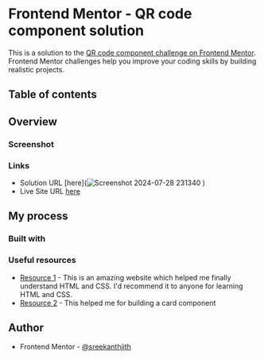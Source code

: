 # Frontend Mentor - QR code component solution

This is a solution to the [QR code component challenge on Frontend Mentor](https://www.frontendmentor.io/challenges/qr-code-component-iux_sIO_H). Frontend Mentor challenges help you improve your coding skills by building realistic projects. 

## Table of contents


## Overview

### Screenshot



### Links

- Solution URL [here](![Screenshot 2024-07-28 231340](https://github.com/user-attachments/assets/9302f3a7-e611-45b1-aaaf-b439dc52bbd5)
)
- Live Site URL [here](https://sreekanthjith.github.io/QR_code_Project/)

## My process

### Built with



### Useful resources

- [Resource 1](https://www.w3schools.com/) - This is an amazing website which helped me finally understand HTML and CSS. I'd recommend it to anyone for learning HTML and CSS.
- [Resource 2](https://www.freecodecamp.org/news/learn-css-basics-by-building-a-card-component/) - This helped me for building a card component

## Author

- Frontend Mentor - [@sreekanthjith](https://www.frontendmentor.io/profile/sreekanthjith)
